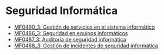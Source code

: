 # Seguridad Informática
- <a href="https://github.com/Jorgeev27/SeguridadInformatica/tree/main/MF0490_3%20Gesti%C3%B3n%20de%20servicios%20en%20el%20sistema%20inform%C3%A1tico">MF0490_3: Gestión de servicios en el sistema informático</a>
- <a href="https://github.com/Jorgeev27/SeguridadInformatica/tree/main/MF0486_3%3A%20Seguridad%20en%20equipos%20inform%C3%A1ticos">MF0486_3: Seguridad en equipos informáticos</a>
- <a href="https://github.com/Jorgeev27/SeguridadInformatica/tree/main/MF0487_3%20Auditor%C3%ADa%20de%20seguridad%20inform%C3%A1tica">MF0487_3: Auditoría de seguridad informática</a>
- <a href="https://github.com/Jorgeev27/SeguridadInformatica/tree/main/MF0488_3%20Gesti%C3%B3n%20de%20incidentes%20de%20seguridad%20inform%C3%A1tica">MF0488_3: Gestión de incidentes de seguridad informática</a>
